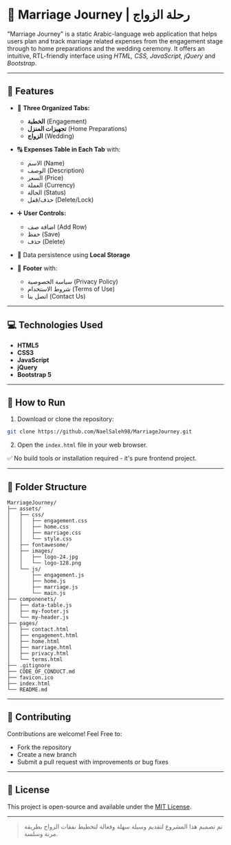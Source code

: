 # :ring: Marriage Journey | رحلة الزواج

"Marriage Journey" is a static Arabic-language web application that helps users plan and track marriage related expenses from the engagement stage through to home preparations and the wedding ceremony. It offers an intuitive, RTL-friendly interface using *HTML, CSS, JavaScript, jQuery* and *Bootstrap*.

--------------

## :briefcase: Features

- :repeat: **Three Organized Tabs:**
	- **الخطبة** (Engagement)
	- **تجهيزات المنزل** (Home Preparations)
	- **الزواج** (Wedding)

- :capital_abcd: **Expenses Table in Each Tab** with:
	- الاسم (Name)
	- الوصف (Description)
	- السعر (Price)
	- العملة (Currency)
	- الحالة (Status)
	- حذف/قفل (Delete/Lock)

- :heavy_plus_sign: **User Controls:**
	- اضافة صف (Add Row)
	- حفظ (Save)
	- حذف (Delete)

- :closed_lock_with_key: Data persistence using **Local Storage**

- :page_facing_up: **Footer** with:
	- سياسة الخصوصية (Privacy Policy)
	- شروط الاستخدام (Terms of Use)
	- اتصل بنا (Contact Us)

--------------

## :computer: Technologies Used
- **HTML5**
- **CSS3**
- **JavaScript**
- **jQuery**
- **Bootstrap 5**

-------------------

## :rocket: How to Run

1. Download or clone the repository:

```bash
git clone https://github.com/NaelSaleh98/MarriageJourney.git
```
2. Open the `index.html` file in your web browser.

:white_check_mark: No build tools or installation required - it's pure frontend project.

----------------

## :open_file_folder: Folder Structure

```
MarriageJourney/
├── assets/
│   ├── css/
│   │   ├── engagement.css
│   │   ├── home.css
│   │   ├── marriage.css
│   │   └── style.css
│   ├── fontawesome/
│   ├── images/
│   │   ├── logo-24.jpg
│   │   └── logo-128.png
│   └── js/
│       ├── engagement.js
│       ├── home.js
│       ├── marriage.js
│       └── main.js
├── componenets/
│   ├── data-table.js
│   ├── my-footer.js
│   └── my-header.js
├── pages/
│   ├── contact.html
│   ├── engagement.html
│   ├── home.html
│   ├── marriage.html
│   ├── privacy.html
│   └── terms.html
├── .gitignore
├── CODE_OF_CONDUCT.md
├── favicon.ico
├── index.html
└── README.md
```

--------------

## :handshake: Contributing

Contributions are welcome! Feel Free to:
- Fork the repository
- Create a new branch
- Submit a pull request with improvements or bug fixes

---------------

## :page_facing_up: License

This project is open-source and available under the [MIT License](LICENSE).

----------------

> تم تصميم هذا المشروع لتقديم وسيلة سهلة وفعالة لتخطيط نفقات الزواج بطريقة مرنة وسلسة.